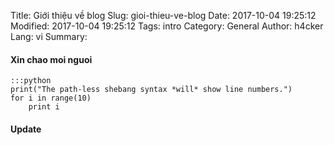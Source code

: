 Title: Giới thiệu về blog
Slug: gioi-thieu-ve-blog
Date: 2017-10-04 19:25:12
Modified: 2017-10-04 19:25:12
Tags: intro
Category: General
Author: h4cker
Lang: vi
Summary: 


#### Xin chao moi nguoi

    :::python
    print("The path-less shebang syntax *will* show line numbers.")
    for i in range(10)
        print i

#### Update


